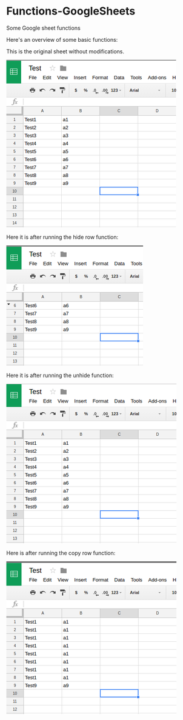 # Functions-GoogleSheets
Some Google sheet functions

Here's an overview of some basic functions:

This is the original sheet without modifications.

![Original](Screenshots/Original.png "Original")

Here it is after running the hide row function:

![Hide rows](Screenshots/HideRows.png "Hide Rows")


Here it is after running the unhide function:

![Unhide Rows](Screenshots/UnhideRows.png "Unhide Rows")


Here is after running the copy row function:

![CopyRows](Screenshots/CopyRows.png "Copy Rows")
